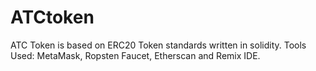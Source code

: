 # ATCtoken
ATC Token is based on ERC20 Token standards written in solidity.
Tools Used: MetaMask, Ropsten Faucet, Etherscan and Remix IDE.
